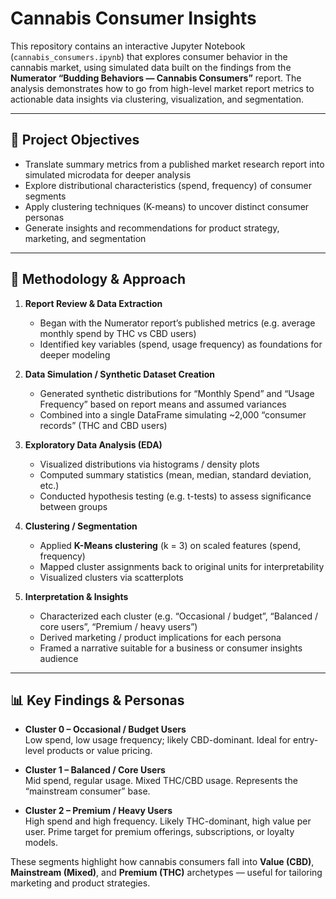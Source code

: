 # Cannabis Consumer Insights  

This repository contains an interactive Jupyter Notebook (`cannabis_consumers.ipynb`) that explores consumer behavior in the cannabis market, using simulated data built on the findings from the **Numerator “Budding Behaviors — Cannabis Consumers”** report. The analysis demonstrates how to go from high-level market report metrics to actionable data insights via clustering, visualization, and segmentation.

---

## 🧭 Project Objectives

- Translate summary metrics from a published market research report into simulated microdata for deeper analysis  
- Explore distributional characteristics (spend, frequency) of consumer segments  
- Apply clustering techniques (K-means) to uncover distinct consumer personas  
- Generate insights and recommendations for product strategy, marketing, and segmentation  

---

## 🧠 Methodology & Approach

1. **Report Review & Data Extraction**  
   - Began with the Numerator report’s published metrics (e.g. average monthly spend by THC vs CBD users)  
   - Identified key variables (spend, usage frequency) as foundations for deeper modeling  

2. **Data Simulation / Synthetic Dataset Creation**  
   - Generated synthetic distributions for “Monthly Spend” and “Usage Frequency” based on report means and assumed variances  
   - Combined into a single DataFrame simulating ~2,000 “consumer records” (THC and CBD users)  

3. **Exploratory Data Analysis (EDA)**  
   - Visualized distributions via histograms / density plots  
   - Computed summary statistics (mean, median, standard deviation, etc.)  
   - Conducted hypothesis testing (e.g. t-tests) to assess significance between groups  

4. **Clustering / Segmentation**  
   - Applied **K-Means clustering** (k = 3) on scaled features (spend, frequency)  
   - Mapped cluster assignments back to original units for interpretability  
   - Visualized clusters via scatterplots  

5. **Interpretation & Insights**  
   - Characterized each cluster (e.g. “Occasional / budget”, “Balanced / core users”, “Premium / heavy users”)  
   - Derived marketing / product implications for each persona  
   - Framed a narrative suitable for a business or consumer insights audience  

---

## 📊 Key Findings & Personas

- **Cluster 0 – Occasional / Budget Users**  
  Low spend, low usage frequency; likely CBD-dominant. Ideal for entry-level products or value pricing.

- **Cluster 1 – Balanced / Core Users**  
  Mid spend, regular usage. Mixed THC/CBD usage. Represents the “mainstream consumer” base.

- **Cluster 2 – Premium / Heavy Users**  
  High spend and high frequency. Likely THC-dominant, high value per user. Prime target for premium offerings, subscriptions, or loyalty models.

These segments highlight how cannabis consumers fall into **Value (CBD)**, **Mainstream (Mixed)**, and **Premium (THC)** archetypes — useful for tailoring marketing and product strategies.
